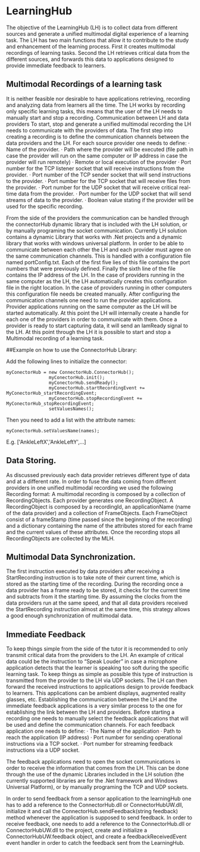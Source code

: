 # LearningHub



The objective of the LearningHub (LH) is to collect data from different sources and generate a unified multimodal digital experience of a learning task. The LH has two main functions that allow it to contribute to the study and enhancement of the learning process. First it creates multimodal recordings of learning tasks. Second the LH retrieves critical data from the different sources, and forwards this data to applications designed to provide immediate feedback to learners.
 
## Multimodal Recordings of a learning task

It is neither feasible nor desirable to have applications retrieving, recording and analyzing data from learners all the time. The LH works by recording only specific learning tasks, this means that the user of the LH needs to manually start and stop a recording.
Communication between LH and data providers
To start, stop and generate a unified multimodal recording the LH needs to communicate with the providers of data. The first step into creating a recording is to define the communication channels between the data providers and the LH. For each source provider one needs to define:
·         Name of the provider.
·         Path where the provider will be executed (file path in case the provider will run on the same computer or IP address in case the provider will run remotely)
·         Remote or local execution of the provider
·         Port number for the TCP listener socket that will receive instructions from the provider.
·         Port number of the TCP sender socket that will send instructions to the provider.
·         Port number for the TCP socket that will receive files from the provider.
·         Port number for the UDP socket that will receive critical real-time data from the provider.
·         Port number for the UDP socket that will send streams of data to the provider.
·         Boolean value stating if the provider will be used for the specific recording.
 
 
 
From the side of the providers the communication can be handled through the connectorHub dynamic library that is included with the LH solution, or by manually programing the socket communication. Currently LH solution contains a dynamic Library that works with .Net projects and a dynamic library that works with windows universal platform.
In order to be able to communicate between each other the LH and each provider must agree on the same communication channels. This is handled with a configuration file named portConfig.txt. Each of the first five lies of this file contains the port numbers that were previously defined. Finally the sixth line of the file contains the IP address of the LH. In the case of providers running in the same computer as the LH, the LH automatically creates this configuration file in the right location. In the case of providers running in other computers this configuration file needs be created manually.
After configuring the communication channels one need to run the provider applications. Provider applications running on the same computer as the LH will be started automatically. At this point the LH will internally create a handle for each one of the providers in order to communicate with them. Once a provider is ready to start capturing data, it will send an IamReady signal to the LH. At this point through the LH it is possible to start and stop a Multimodal recording of a learning task.

##Example on how to use the ConnectorHub Library:


Add the following lines to initialize the connector: 
```
myConectorHub = new ConnectorHub.ConnectorHub();
                myConectorHub.init();
                myConectorHub.sendReady();
                myConectorHub.startRecordingEvent += MyConectorHub_startRecordingEvent;
                myConectorHub.stopRecordingEvent += MyConectorHub_stopRecordingEvent;
                setValuesNames();
```


Then you need to add a list with the attribute names: 
```
myConectorHub.setValuesName(names);
```
E.g. ['AnkleLeftX','AnkleLeftY',...]

## Data Storing.
As discussed previously each data provider retrieves different type of data and at a different rate. In order to fuse the data coming from different providers in one unified multimodal recording we used the following Recording format:
A multimodal recording is composed by a collection of RecordingObjects. Each provider generates one RecordingObject. A RecordingObject is composed by a recordingId, an applicationName (name of the data provider) and a collection of FrameObjects. Each FrameObject consist of a frameStamp (time passed since the beginning of the recording) and a dictionary containing the name of the attributes stored for each frame and the current values of these attributes.
Once the recording stops all RecordingObjects are collected by the MLH.
 
 
 
## Multimodal Data Synchronization.
The first instruction executed by data providers after receiving a StartRecording instruction is to take note of their current time, which is stored as the starting time of the recording. During the recording once a data provider has a frame ready to be stored, it checks for the current time and subtracts from it the starting time. By assuming the clocks from the data providers run at the same speed, and that all data providers received the StartRecording instruction almost at the same time, this strategy allows a good enough synchronization of multimodal data.


 ##   Immediate Feedback


To keep things simple from the side of the tutor it is recommended to only transmit critical data from the providers to the LH. An example of critical data could be the instruction to “Speak Louder” in case a microphone application detects that the learner is speaking too soft during the specific learning task. To keep things as simple as possible this type of instruction is transmitted from the provider to the LH via UDP sockets.
The LH can then forward the received instructions to applications design to provide feedback to learners. This applications can be ambient displays, augmented reality glasses, etc. Establishing the communication between the LH and the immediate feedback applications is a very similar process to the one for establishing the link between the LH and providers. Before starting a recording one needs to manually select the feedback applications that will be used and define the communication channels. For each feedback application one needs to define:
·	The Name of the application
·	Path to reach the application (IP address)
·	Port number for sending operational instructions via a TCP socket.
·	Port number for streaming feedback instructions via a UDP socket.
 
The feedback applications need to open the socket communications in order to receive the information that comes from the LH. This can be done through the use of the dynamic Libraries included in the LH solution (the currently supported libraries are for the .Net framework and Windows Universal Platform), or by manually programing the TCP and UDP sockets.

In order to send feedback from a sensor application to the learningHub one has to add a reference to the ConnectorHub.dll or ConnectorHubUW.dll, initialize it and call the ConnectorHub.sendFeedback(string feedback) method whenever the application is supposed to send feedback.
In order to receive feedback, one needs to add a reference to the ConnectorHub.dll or ConnectorHubUW.dll to the project, create and initialize a ConnectorHubUW.feedback object, and create a feedbackReceivedEvent event handler in order to catch the feedback sent from the LearningHub.





